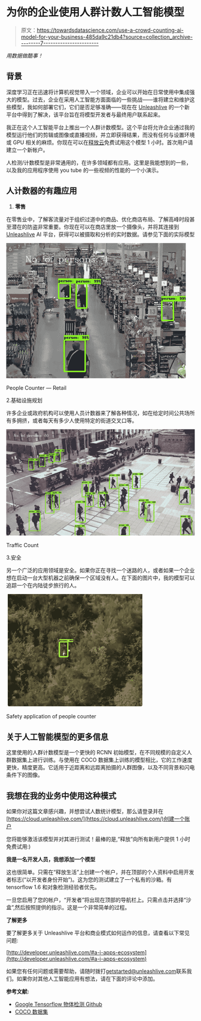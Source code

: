 # 为你的企业使用人群计数人工智能模型

> 原文：<https://towardsdatascience.com/use-a-crowd-counting-ai-model-for-your-business-485da9c21db4?source=collection_archive---------7----------------------->

*用数据做酷事！*

## 背景

深度学习正在迅速将计算机视觉带入一个领域，企业可以开始在日常使用中集成强大的模型。过去，企业在采用人工智能方面面临的一些挑战——谁将建立和维护这些模型，我如何部署它们，它们是否足够准确——现在在 [Unleashlive](https://unleashlive.com/) 的一个新平台中得到了解决，该平台旨在将模型开发者与最终用户联系起来。

我正在这个人工智能平台上推出一个人群计数模型。这个平台将允许企业通过我的模型运行他们的剪辑或图像或直播视频，并立即获得结果，而没有任何与设置环境或 GPU 相关的麻烦。你现在可以在[释放云](http://cloud.unleashlive.com)免费试用这个模型 1 小时。首次用户请建立一个新帐户。

人检测/计数模型是非常通用的，在许多领域都有应用。这里是我能想到的一些，以及我的应用程序使用 you tube 的一些视频的性能的一个小演示。

## 人计数器的有趣应用

1.  **零售**

在零售业中，了解客流量对于组织过道中的商品、优化商店布局、了解高峰时段甚至潜在的防盗非常重要。你现在可以在商店里放一个摄像头，并将其连接到 [Unleashlive](https://cloud.unleashlive.com/auth) AI 平台，获得可以被摄取和分析的实时数据。请参见下面的实际模型

![](img/460370b0c60356707f581f42571b3f9b.png)

People Counter — Retail

2.基础设施规划

许多企业或政府机构可以使用人员计数器来了解各种情况，如在给定时间公共场所有多拥挤，或者每天有多少人使用特定的街道交叉口等。

![](img/375fd5e796d7b01f8bb4cb799fcaa58f.png)

Traffic Count

3.安全

另一个广泛的应用领域是安全。如果你正在寻找一个迷路的人，或者如果一个企业想在启动一台大型机器之前确保一个区域没有人。在下面的图片中，我的模型可以追踪一个在内陆徒步旅行的人。

![](img/19430645c5c57b98f41d32657a3bdb7c.png)

Safety application of people counter

## **关于人工智能模型的更多信息**

这里使用的人群计数模型是一个更快的 RCNN 初始模型，在不同规模的自定义人群数据集上进行训练。与使用在 COCO 数据集上训练的模型相比，它的工作速度更快，精度更高。它适用于近距离和远距离拍摄的人群图像，以及不同背景和闪电条件下的图像。

## **我想在我的业务中使用这种模式**

如果你对这篇文章感兴趣，并想尝试人数统计模型，那么请登录并在[https://cloud.unleashlive.com/](https://cloud.unleashlive.com/)创建一个账户

您将能够激活该模型并对其进行测试！最棒的是,“释放”向所有新用户提供 1 小时免费试用:)

**我是一名开发人员，我想添加一个模型**

这也很简单。只需在“释放生活”上创建一个帐户，并在顶部的个人资料中启用开发者标志(“以开发者身份开始”)。这为您的测试建立了一个私有的沙箱。有 tensorflow 1.6 和对象检测经验者优先。

一旦您启用了您的帐户，“开发者”将出现在顶部的导航栏上。只需点击并选择“沙盒”,然后按照提供的指示。这是一个非常简单的过程。

**了解更多**

要了解更多关于 Unleashlive 平台和商业模式如何运作的信息，请查看以下常见问题:

[http://developer.unleashlive.com/#a-i-apps-ecosystem](http://developer.unleashlive.com/#a-i-apps-ecosystem)

如果您有任何问题或需要帮助，请随时拨打[getstarted@unleashlive.com](mailto:getstarted@unleashlive.com)联系我们。如果你对其他人工智能应用有想法，请在下面的评论中添加。

**参考文献:**

*   [Google Tensorflow 物体检测 Github](https://github.com/tensorflow/models/tree/master/research/object_detection)
*   [COCO 数据集](http://mscoco.org/home/)